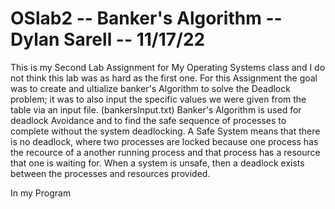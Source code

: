 # OSlab2 -- Banker's Algorithm -- Dylan Sarell -- 11/17/22

This is my Second Lab Assignment for My Operating Systems class and I do not think this lab was as hard as the first one. For this Assignment the goal was to create and ultialize banker's Algorithm to solve the Deadlock problem; it was to also input the specific values we were given from the table via an input file. (bankersInput.txt) Banker's Algorithm is used for deadlock Avoidance and to find the safe sequence of processes to complete without the system deadlocking. A Safe System means that there is no deadlock, where two processes are locked because one process has the recource of a another running process and that process has a resource that one is waiting for. When a system is unsafe, then a deadlock exists between the processes and resources provided. 

In my Program 
